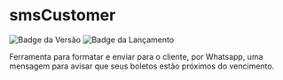 # smsCustomer

![Badge da Versão](https://img.shields.io/static/v1?label=Version&message=0.1&color=GREEN&style=for-the-badge)
![Badge da Lançamento](https://img.shields.io/static/v1?label=Release&message=April/24&color=BLUE&style=for-the-badge) 

Ferramenta para formatar e enviar para o cliente, por Whatsapp, uma mensagem para avisar que seus boletos estão próximos do vencimento.
